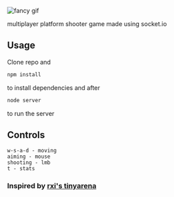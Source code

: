 ![fancy gif](https://media.giphy.com/media/3ohhwMVj1O069DKiGI/giphy.gif)

multiplayer platform shooter game made using socket.io

## Usage
Clone repo and
```javascript
npm install
```
to install dependencies and after
```javascript
node server
```
to run the server

## Controls
```
w-s-a-d - moving 
aiming - mouse
shooting - lmb
t - stats
```

### Inspired by [rxi's tinyarena](https://rxi.itch.io/tinyarena)

